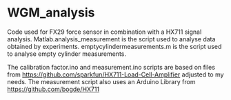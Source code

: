# WGM_analysis
Code used for FX29 force sensor in combination with a HX711 signal analysis.
Matlab.analysis_measurement is the script used to analyse data obtained by experiments.
emptycylindermeasurements.m is the script used to analyse empty cylinder measurements.

The calibration factor.ino and measurement.ino scripts are based on files from https://github.com/sparkfun/HX711-Load-Cell-Amplifier adjusted to my needs.
The measurement script also uses an Arduino Library from https://github.com/bogde/HX711
